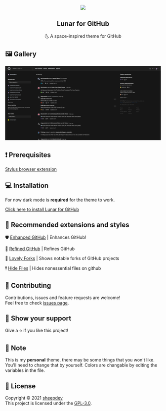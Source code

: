 <p align="center">
    <img src="https://raw.githubusercontent.com/lunar-theme/lunar/main/assets/icon-rounded.png" width="80" />
    <h2 align="center">Lunar for GitHub</h2>
</p>

<p align="center">🌜 A space-inspired theme for GitHub</p>

## 🖼️  Gallery

![Preview](./assets/preview.png)

## ❗ Prerequisites
[Stylus browser extension](https://github.com/openstyles/stylus#releases)

## 💻 Installation

For now dark mode is **required** for the theme to work.

[Click here to install Lunar for GitHub](https://github.com/lunar-theme/github/raw/main/github.user.css)


## 🎨 Recommended extensions and styles


🛡️ [Enhanced GitHub](https://github.com/softvar/enhanced-github#supported-browsers) | Enhances GitHub!

🌟 [Refined GitHub](https://github.com/refined-github/refined-github#install) | Refines GitHub

🍴 [Lovely Forks](https://github.com/musically-ut/lovely-forks) | Shows notable forks of GitHub projects

🕴️ [Hide Files](https://github.com/sindresorhus/hide-files-on-github#install) | Hides nonessential files on github

## 🤝 Contributing

Contributions, issues and feature requests are welcome!<br />Feel free to check [issues page](https://github.com/lunar-theme/moonhub/issues). 

## 🌟 Show your support

Give a ⭐️ if you like this project!

## 📝 Note

This is my **personal** theme, there may be some things that you won't like. You'll need to change that by yourself.
Colors are changable by editing the variables in the file.

## 📩 License

Copyright © 2021 [sheepdev](https://sheepdev.xyz/)<br />
This project is licensed under the [GPL-3.0](https://github.com/lunar-theme/github/blob/main/LICENSE).
